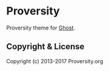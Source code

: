 # Proversity

Proversity theme for [Ghost](http://github.com/tryghost/ghost/).

## Copyright & License

Copyright (c) 2013-2017 Proversity.org
